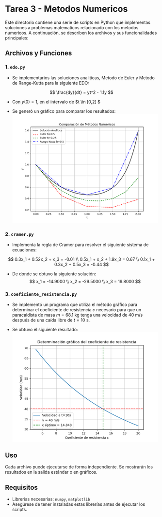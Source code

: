 # Tarea 3 - Metodos Numericos

Este directorio contiene una serie de scripts en Python que implementas soluciones a problemas matematicos relacionado con los metodos numericos. A continuación, se describen los archivos y sus funcionalidades principales:

## Archivos y Funciones

### 1. `edo.py`
- Se implementarios las soluciones analiticas, Metodo de Euler y Metodo de Range-Kutta para la siguiente EDO:
    
$$
\frac{dy}{dt} = yt^2 - 1.1y
$$

- Con $y(0) = 1$, en el intervalo de $t \in [0,2] $

- Se generó un gráfico para comparar los resultados:
![Gráfico de EDO](EDO.png)

### 2. `cramer.py`
- Implementa la regla de Cramer para resolver el siguiente sistema de ecuaciones:

$$
0.3x_1 + 0.52x_2 + x_3 = -0.01 \\
0.5x_1 + x_2 + 1.9x_3 = 0.67 \\
0.1x_1 + 0.3x_2 + 0.5x_3 = -0.44
$$

- De donde se obtuvo la siguiente solución:
$$
x_1 = -14.9000 \\
x_2 = -29.5000 \\
x_3 = 19.8000
$$

### 3. `coeficiente_resistencia.py`
- Se implementó un programa que utiliza el método gráfico para determinar el coeficiente de resistencia $c$ necesario para que un paracaidista de masa $m = 68.1$ kg tenga una velocidad de $40$ m/s después de una caída libre de $t = 10$ s. 

- Se obtuvo el siguiente resultado:
![Gráfico de EDO](coef_resist.png)

## Uso
Cada archivo puede ejecutarse de forma independiente. Se mostrarán los resultados en la salida estándar o en gráficos.

## Requisitos
- Librerías necesarias: `numpy`, `matplotlib`
- Asegúrese de tener instaladas estas librerías antes de ejecutar los scripts.